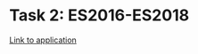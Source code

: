 # Task 2: ES2016-ES2018
[Link to application](https://nikolai-adamovich.github.io/task2-es2016-es2018/ "Hosted on github.io")